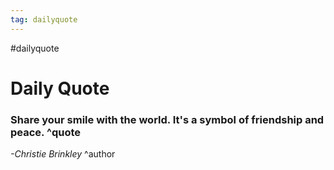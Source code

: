 ```yaml
---
tag: dailyquote
---
```


#dailyquote

# Daily Quote

### Share your smile with the world. It's a symbol of friendship and peace. ^quote
*-Christie Brinkley* ^author
